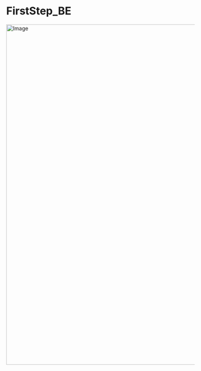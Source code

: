 # FirstStep_BE

<img width="1336" height="910" alt="Image" src="https://github.com/user-attachments/assets/61906ecf-60ab-416c-a21f-65da04bca56c" />
